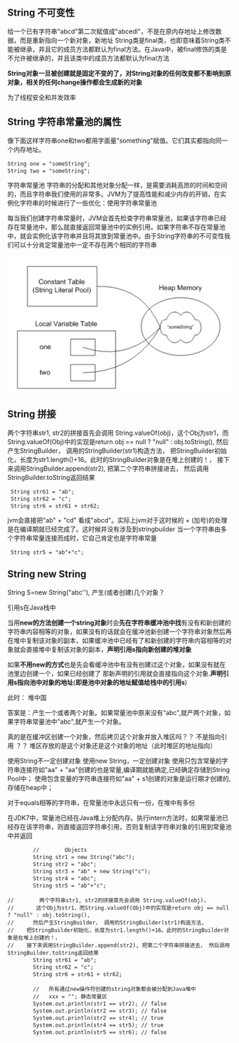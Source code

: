 
## String 不可变性
给一个已有字符串"abcd"第二次赋值成"abcedl"，不是在原内存地址上修改数据，而是重新指向一个新对象，新地址
String类是final类，也即意味着String类不能被继承，并且它的成员方法都默认为final方法。在Java中，被final修饰的类是不允许被继承的，并且该类中的成员方法都默认为final方法

**String对象一旦被创建就是固定不变的了，对String对象的任何改变都不影响到原对象，相关的任何change操作都会生成新的对象**



为了线程安全和并发效率



## String 字符串常量池的属性
像下面这样字符串one和two都用字面量"something"赋值。它们其实都指向同一个内存地址。

```
String one = "someString";
String two = "someString";
```
字符串常量池
字符串的分配和其他对象分配一样，是需要消耗高昂的时间和空间的，而且字符串我们使用的非常多。JVM为了提高性能和减少内存的开销，在实例化字符串的时候进行了一些优化：使用字符串常量池

每当我们创建字符串常量时，JVM会首先检查字符串常量池，如果该字符串已经存在常量池中，那么就直接返回常量池中的实例引用。如果字符串不存在常量池中，就会实例化该字符串并且将其放到常量池中。由于String字符串的不可变性我们可以十分肯定常量池中一定不存在两个相同的字符串



![avatar](images/String.png)




## String 拼接
两个字符串str1, str2的拼接首先会调用 String.valueOf(obj)，这个Obj为str1，而String.valueOf(Obj)中的实现是return obj == null ? "null" : obj.toString(), 然后产生StringBuilder， 调用的StringBuilder(str1)构造方法， 把StringBuilder初始化，长度为str1.length()+16。此时的StringBuilder对象是在堆上创建的！， 接下来调用StringBuilder.append(str2), 把第二个字符串拼接进去， 然后调用StringBuilder.toString返回结果
```
 String str61 = "ab";
 String str62 = "c";
 String str6 = str61 + str62;
```

jvm会直接把"ab" + "cd" 看成"abcd"。实际上jvm对于这时候的 + (加号)的处理是在编译期就已经完成了。这时候并没有涉及到stringbuilder
当一个字符串由多个字符串常量连接而成时，它自己肯定也是字符串常量

```
 String str5 = "ab"+"c";
```



## String new String 
String  S=new String("abc''),  产生(或者创建)几个对象？

引用s在Java栈中

当用**new的方法创建一个string对象**时会**先在字符串缓冲池中找**有没有和新创建的字符串内容相等的对象，如果没有的话就会在缓冲池新创建一个字符串对象然后再在堆中复制该对象的副本，如果缓冲池中已经有了和新创建的字符串内容相等的对象就会直接堆中复制该对象的副本，**声明引用s指向新创建的堆对象**

如果**不用new的方式**也是先会看缓冲池中有没有创建过这个对象，如果没有就在池里边创建一个，如果已经创建了 那新声明的引用就会直接指向这个对象.**声明引用s指向池中对象的地址**(**即是池中对象的地址赋值给栈中的引用s**)

此时： 堆中国

答案是：产生一个或者两个对象。如果常量池中原来没有“abc",就产两个对象，如果字符串常量池中"abc",就产生一个对象。


真的是在缓冲区创建一个对象，然后拷贝这个对象并放入堆区吗？？ 
不是指向引用 ？？
堆区存放的是这个对象还是这个对象的地址（此时堆区的地址指向）


使用String不一定创建对象
使用new String，一定创建对象
使用只包含常量的字符串连接符如"aa" + "aa"创建的也是常量,编译期就能确定,已经确定存储到String Pool中；
使用包含变量的字符串连接符如"aa" + s1创建的对象是运行期才创建的,存储在heap中；

对于equals相等的字符串，在常量池中永远只有一份，在堆中有多份




在JDK7中，常量池已经在Java堆上分配内存。执行intern方法时，如果常量池已经存在该字符串，则直接返回字符串引用，否则复制该字符串对象的引用到常量池中并返回

```
        //        Objects
        String str1 = new String("abc");
        String str2 = "abc";
        String str3 = "ab" + new String("c");
        String str4 = "abc";
        String str5 = "ab"+"c";

//        两个字符串str1, str2的拼接首先会调用 String.valueOf(obj)，
//       这个Obj为str1，而String.valueOf(Obj)中的实现是return obj == null ? "null" : obj.toString(),
//      然后产生StringBuilder， 调用的StringBuilder(str1)构造方法，
//    把StringBuilder初始化，长度为str1.length()+16。此时的StringBuilder对象是在堆上创建的！，
//    接下来调用StringBuilder.append(str2), 把第二个字符串拼接进去， 然后调用StringBuilder.toString返回结果
        String str61 = "ab";
        String str62 = "c";
        String str6 = str61 + str62;

        //   所有通过new操作符创建的string对象都会被分配到Java堆中
        //   xxx = ""; 静态常量区
        System.out.println(str1 == str2); // false
        System.out.println(str2 == str3); // false
        System.out.println(str2 == str4); // true
        System.out.println(str4 == str5); // true
        System.out.println(str5 == str6); // false

```


